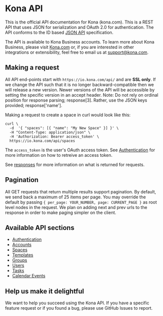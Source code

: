 Kona API
========

This is the official API documentation for Kona (kona.com). This is a REST API that uses JSON for serialization and
OAuth 2.0 for authentication. The API conforms to the ID based [JSON API](http://jsonapi.org/) specification.

The API is available to Kona Business accounts. To learn more about Kona Business, please visit [Kona.com](https://kona.com/business) or, if you are interested in other integrations or extensibility, feel free to email us at support@kona.com.


Making a request
----------------------

All API end-points start with `https://io.kona.com/api/` and are **SSL only**.  If we change the API such that it is no longer
backward-compatible then we will release a new version.  Newer versions of the API will be accessible by setting the
specific version in an accept header. Note: Do not rely on ordinal position for response parsing; response[3].
Rather, use the JSON keys provided; response['name'].

Making a request to create a space in curl would look like this:

```shell
curl \
  -d  '{ "spaces": [{ "name": "My New Space" }] }' \
  -H "Content-Type: application/json" \
  -H 'Authorization: Bearer access_token' \
  https://io.kona.com/api/spaces
```

The `access_token` is the user's OAuth access token.
See [Authentication](sections/authentication.md) for more information on how to retreive an access token.

See [responses](sections/responses.md) for more information on what is
returned for requests.

Pagination
----------------------

All GET requests that return multiple results support pagination.  By default, we send back a maximum of 25 items per page.
You may override the default by passing `{ per_page: YOUR_NUMBER, page: CURRENT_PAGE }` as root level nodes in the request.
We plan on adding next and prev urls to the response in order to make paging simpler on the client.

Available API sections
----------------------

* [Authentication](sections/authentication.md)
* [Accounts](sections/accounts.md)
* [Spaces](sections/spaces.md)
* [Templates](sections/templates.md)
* [Groups](sections/groups.md)
* [Users](sections/users.md)
* [Tasks](sections/tasks.md)
* [Calendar Events](sections/calendar_events.md)

Help us make it delightful
----------------------

We want to help you succeed using the Kona API. If you have a specific feature request or if you found a bug, please
use GitHub Issues to report.
